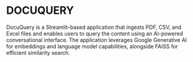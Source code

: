 # DOCUQUERY


 DocuQuery is a Streamlit-based application that ingests PDF, CSV, and Excel files and enables users to query the content using an AI-powered conversational interface. The application leverages Google Generative AI for embeddings and language model capabilities, alongside FAISS for efficient similarity search.
 
